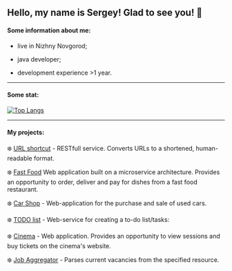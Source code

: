 ## Hello, my name is Sergey! Glad to see you! 👋

#### Some information about me:
- live in Nizhny Novgorod;

- java developer;

- development experience >1 year.

---

#### Some stat:

[![Top Langs](https://github-readme-stats.vercel.app/api/top-langs/?username=kuzmyhub&hide=shell,Dockerfile&bg_color=00000000&layout=compact)](https://github.com/anuraghazra/github-readme-stats)

---

#### My projects:

:snowflake: [URL shortcut](https://github.com/kuzmyhub/job4j_URL_short_cut) - RESTfull service. Converts URLs to a shortened, human-readable format.

:snowflake: [Fast Food](https://github.com/kuzmyhub/job4j_fast_food) Web application built on a microservice architecture. Provides an opportunity to order, deliver and pay for dishes from a fast food restaurant.

:snowflake: [Car Shop](https://github.com/kuzmyhub/job4j_cars) - Web-application for the purchase and sale of used cars.

:snowflake: [TODO list](https://github.com/kuzmyhub/TODO_list) - Web-service for creating a to-do list/tasks:

:snowflake: [Cinema](https://github.com/kuzmyhub/job4j_cinema) - Web application. Provides an opportunity to view sessions and buy tickets on the cinema's website.

:snowflake: [Job Aggregator](https://github.com/kuzmyhub/job4j_grabber) - Parses current vacancies from the specified resource.


<!--
**kuzmyhub/kuzmyhub** is a ✨ _special_ ✨ repository because its `README.md` (this file) appears on your GitHub profile.

Here are some ideas to get you started:

- 🔭 I’m currently working on ...
- 🌱 I’m currently learning ...
- 👯 I’m looking to collaborate on ...
- 🤔 I’m looking for help with ...
- 💬 Ask me about ...
- 📫 How to reach me: ...
- 😄 Pronouns: ...
- ⚡ Fun fact: ...
-->
